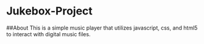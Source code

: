 # Jukebox-Project

##About
This is a simple music player that utilizes javascript, css, and html5 to interact with digital music files. 
